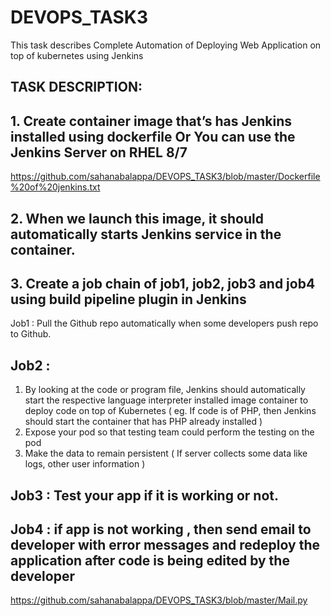 # DEVOPS_TASK3

This task describes Complete Automation of Deploying Web Application on top of kubernetes using Jenkins

## TASK DESCRIPTION:

## 1. Create container image that’s has Jenkins installed using dockerfile Or You can use the Jenkins Server on RHEL 8/7

https://github.com/sahanabalappa/DEVOPS_TASK3/blob/master/Dockerfile%20of%20jenkins.txt

## 2. When we launch this image, it should automatically starts Jenkins service in the container.

## 3. Create a job chain of job1, job2, job3 and job4 using build pipeline plugin in Jenkins
 Job1 : Pull the Github repo automatically when some developers push repo to Github.
  
## Job2 :
  1. By looking at the code or program file, Jenkins should automatically start the respective language interpreter installed image container to deploy code on top of Kubernetes ( eg. If code is of PHP, then Jenkins should start the container that has PHP already installed )
2. Expose your pod so that testing team could perform the testing on the pod
3. Make the data to remain persistent ( If server collects some data like logs, other user information )

## Job3 : Test your app if it is working or not.
## Job4 : if app is not working , then send email to developer with error messages and redeploy the application after code is being edited by the developer

https://github.com/sahanabalappa/DEVOPS_TASK3/blob/master/Mail.py



